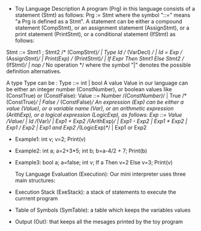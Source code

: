 - Toy Language Description
A program (Prg) in this language consists of a statement (Stmt) as follows:
Prg := Stmt where the symbol "::=" means "a Prg is defined as a Stmt".
A statement can be either a compound statement (CompStmt), or an assignment statement 
(AssignStmt), or a print statement (PrintStmt), or a conditional statement (IfStmt) as follows:

Stmt ::= Stmt1 ; Stmt2 /* (CompStmt)*/
 | Type Id /* (VarDecl) */
 | Id = Exp /* (AssignStmt)*/
 | Print(Exp) /* (PrintStmt)*/
 | If Expr Then Stmt1 Else Stmt2 /* (IfStmt)*/
 | nop /* No operation */
where the symbol "|" denotes the possible definition alternatives.

A type Type can be :
Type ::= int
 | bool
A value Value in our language can be either an integer number (ConstNumber), or boolean 
values like (ConstTrue) or (ConstFalse):
Value ::= Number /*(ConstNumber)*/
 | True /* (ConstTrue)*/
 | False /* (ConstFalse)*/
An expression (Exp) can be either a value (Value), or a variable name (Var), or an arithmetic 
expression (ArithExp), or a logical expression (LogicExp), as follows:
Exp ::= Value /*Value*/
 | Id /*(Var)*/
 | Exp1 + Exp2 /*(ArithExp)*/
 | Exp1 - Exp2
 | Exp1 * Exp2
 | Exp1 / Exp2
 | Exp1 and Exp2 /*(LogicExp)*/
 | Exp1 or Exp2
 
- Example1:
int v;
v=2;
Print(v)
- Example2:
int a;
a=2+3*5;
int b;
b=a-4/2 + 7;
Print(b)
- Example3:
bool a;
a=false;
int v;
If a Then v=2 Else v=3;
Print(v)

   Toy Language Evaluation (Execution):
Our mini interpreter uses three main structures:
- Execution Stack (ExeStack): a stack of statements to execute the currrent program
- Table of Symbols (SymTable): a table which keeps the variables values
- Output (Out): that keeps all the mesages printed by the toy program
